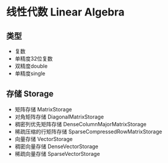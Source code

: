 ﻿# 线性代数 Linear Algebra

## 类型

- 复数
- 单精度32位复数
- 双精度double
- 单精度single

## 存储 Storage

- 矩阵存储 MatrixStorage
- 对角矩阵存储 DiagonalMatrixStorage
- 稠密列优先矩阵存储 DenseColumnMajorMatrixStorage
- 稀疏压缩的行矩阵存储 SparseCompressedRowMatrixStorage
- 向量存储 VectorStorage
- 稠密向量存储 DenseVectorStorage
- 稀疏向量存储 SparseVectorStorage

